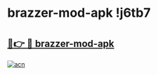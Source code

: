 # brazzer-mod-apk !j6tb7

# <h2><a href="https://l2kvey.esa.edu.pl?title=brazzer-mod-apk&ref=j6tb7">🔗👉 🔴 brazzer-mod-apk</a></h2>

[![acn](https://github.com/user-attachments/assets/0f9c940e-d8b0-45ae-aac7-cd30a18b3e1c)](https://l2kvey.esa.edu.pl?title=brazzer-mod-apk&ref=j6tb7)

